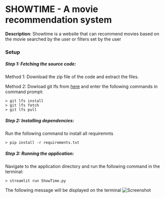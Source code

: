 # **SHOWTIME** - A movie recommendation system
**Description**: Showtime is a website that can recommend movies based on the movie searched by the user or filters set by the user

### **Setup**

##### Step 1: Fetching the source code:
Method 1: Download the zip file of the code and extract the files.

Method 2: Dowload git lfs from [here](https://git-lfs.github.com/) and enter the following commands in command prompt:
```
> git lfs install
> git lfs fetch
> git lfs pull
```

##### Step 2: Installing dependencies:
Run the following command to install all requiremnts
```
> pip install -r requirements.txt
```

##### Step 3: Running the application:
Navigate to the application directory and run the following command in the terminal:
```
> streamlit run ShowTime.py
```
The following message will be displayed on the terminal
![Screenshot](https://photos.app.goo.gl/iYXXo5oTd595LRHa6)



